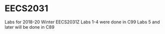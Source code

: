 # EECS2031
Labs for 2018-20 Winter EECS2031Z
Labs 1-4 were done in C99
Labs 5 and later will be done in C89
